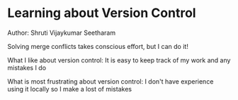 # Learning about Version Control

Author: Shruti Vijaykumar Seetharam

Solving merge conflicts takes conscious effort, but I can do it!

What I like about version control: It is easy to keep track of my work and any mistakes I do

What is most frustrating about version control: I don't have experience using it locally so I make a lost of mistakes